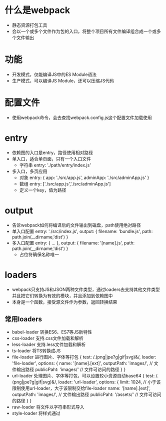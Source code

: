 # 什么是webpack
- 静态资源打包工具
- 会以一个或多个文件作为包的入口，将整个项目所有文件编译组合成一个或多个文件输出
# 功能
- 开发模式，仅能编译JS中的ES Module语法
- 生产模式，可以编译JS Module，还可以压缩JS代码
# 配置文件
- 使用webpack命令，会去查找webpack.config.js这个配置文件加载使用
# entry
- 依赖图的入口是entry，路径使用相对路径
- 单入口，适合单页面，只有一个入口文件
    - 字符串
    entry: './path/entry/index.js'
- 多入口，多页应用
    - 对象
    entry: {
        app: './src/app.js',
        adminApp: './src/adminApp.js'
    }
    - 数组
    entry: ['./src/app.js','./src/adminApp.js']
    - 定义一个key，值为路径

# output
- 告诉webpack如何将编译后的文件输出到磁盘，path使用绝对路径
- 单入口配置
    entry: './src/index.js',
    output: {
        filename: 'bundle.js',
        path: path.join(__dirname,'dist')
    }
- 多入口配置
    entry: {
        ...
    },
    output: {
        filename: '[name].js',
        path: path.join(__dirname,'dist')
    }
    - 占位符确保名称唯一

# loaders
- webpack只支持JS和JSON两种文件类型，通过loaders去支持其他文件类型并且把它们转换为有效的模块，并且添加到依赖图中
- 本身是一个函数，接受源文件作为参数，返回转换结果
## 常用loaders
- babel-loader  转换ES6、ES7等JS新特性
- css-loader    支持.css文件加载和解析
- less-loader   支持.less文件加载和解析
- ts-loader     将TS转换成JS
- file-loader   进行图片、字体等打包
    {
        test: /\.(png|jpe?g|gif|svg)&/,
        loader: 'file-loader',
        options: {
            name: '[name].[ext]',
            outputPath: 'images/',  // 文件输出路径
            publicPaht: 'images/'   // 文件可访问的路径
        }
    }
- url-loader    处理图片、字体等打包，可以设置较小资源自动base64
    {
        test: /\.(png|jpe?g|gif|svg)&/,
        loader: 'url-loader',
        options: {
            limit: 1024,    // 小于该限制使用url-loader，大于该限制交给file-loader
            name: '[name].[ext]',
            outputPath: 'images/',  // 文件输出路径
            publicPaht: '/assets/'   // 文件可访问的路径
        }
    }
- raw-loader    将文件以字符串形式导入
- style-loader  将样式通过<style>标签插入到head中
- thread-loader 多进程打包JS和CSS
## 使用方式
    module: {
        rules: [
            {
                test: 正则匹配,
                use: 'xxx-loader',
                或者
                use: [
                    'xx1-loader','xx2-loader'
                ]
            }
        ]
    }
    - test指定匹配规则
    - use指定使用的loader
        - 字符串形式
            use: 'style-loader'
        - 数组形式
            use: ['style-loader','css-loader']
        - 对象形式
            use: {
                loader: 'url-loader',
                options: {
                    limit: 1024
                }
            }
    - 执行loader的顺序是链式调用，且方向是从右到左，右边解析完成传给左边的loader继续解析
## 资源模块
- 在webpack5的时候，内置模块替代了raw-loader、file-loader、url-loader
- asset/resource: 代表外部文件，并在构建输出中生成一个单独的文件。
- asset/inline: 代表外部文件，并将其转换为base64编码格式并内联到构建输出中。
- asset/source: 代表外部文件，并将其作为字符串导出。
- asset: 选择asset/resource或asset/inline之一，具体取决于资源文件大小的阈值。
{
    test: /\.(png|jpe?g|gif|webp|svg)$/,
    type: "asset",
    parser: {
        dataUrlCondition: {
            maxSize: 10 * 1024
        }
    }
}


# plugins
- 增强webpack功能，用于bundle文件的优化，资源管理和环境变量注入
- 作用于整个构建过程
## 常用plugins
- CommonsChunkPlugin    将chunks相同的代码块提取成公共JS
- CleanWebpackPlugin    清理构建目录
- ExtractTextWebpackPlugin  将CSS从bundle文件里提取成一个独立的CSS文件
- HtmlWebpackPlugin 创建HTML去承载输出bundle.js
- ZipWebpackPlugin  将打包的资源压缩成一个zip包
- UglifyjsWebpackPlugin 压缩JS
## 使用方式
    plugins: [
        new HtmlWebpackPlugin({template: './src/index.html'}),
        ...
    ]

# mode
- 指定当前构建的环境，production、development、none
- 设置不同的mode，可以开启webpack中不同的内置函数

# 文件监听
- 启动命令 webpack --watch
- 配置webpack.config.js 设置 watch: true

# 热更新 webpack-dev-server
- WDS不刷新浏览器，不输出文件，而是放在内存中
- 使用webpack内置插件 HotModuleReplacementPlugin

# 文件指纹
- 打包输出的文件名的后缀
- Hash
    和整个项目构建相关，只要有项目文件有更改，整个项目构建的hash值就会变化
    对于图片文件设置file-loader的name
        use: [{
            loader: 'file-loader',
            options: {
                name: 'img/[name][hash:8].[ext]'
            }
        }]
- Chunkhash
    和webpack打包的chunk有关，不同的entry会生成不同的chunkhash值
    对于JS文件设置output的filename
        output: {
            filename: '[name][chunkhash:8].js',
            path: 'xx'
        }
- Contenthash
    根据文件内容来定义hash，文件内容不变则contenthash不变
    对于CSS文件，设置MiniCssExtractPlugin的filename
        plugins: [
            new MiniCssExtractPlugin({
                filename: '[name][contenthash:8].css'
            })
        ]

# 代码压缩
- JS压缩
    uglifyjs-webpack-plugin
- css压缩
    optimize-css-assets-webpack-plugin
    同时使用cssnano预处理器
    plugins: [
        new OptimizeCssAssetsWebpackPlugin({
            assetNameRegExp: /\.css$/g,
            cssProcessor: require('cssnano')
        })
    ]
- html压缩
    html-webpack-plugin 

# 补充CSS3前缀
- autoprefixer插件 搭配 postcss-loader使用
    test: /.css$/,
    use: [
        ...,
        {
            loader: 'postcss-loader',
            options: {
                plugins: () => [
                    require('autoprefixer')({
                        browsers: ['last 2 version','>1%','ios 7']
                    })
                ]
            }
        }
    ]

# px转换rem
- px2rem-loader

# 静态资源内联
## CSS
- 借助style-loader
    use: [
        {
            loader: 'style-loader',
            options: {
                insertAt: 'top', // 样式插入head
                singleton: true // 将所有style标签合并成一个
            }
        }
    ]
- html-inline-css-webpack-plugin

# tree-sharking原理
- 它的原理是通过静态分析代码中的依赖关系，从而确定哪些代码块实际上被使用，哪些代码块可以安全地删除
- 利用ES6模块特点
    - 只能作为模块顶层语句出现
    - import模块名只能是字符串常量
    - import binding是immutable的

# 模块转换分析
- 被webpack转换后的模块会带一层包裹，打包出来的是一个IIFE（匿名闭包）
- import会转换成__webpack_require，该函数用来加载模块，并返回module.exports
- modules是一个数组，每一项都是一个模块初始化函数

# scope hoisting
- 它的目的是通过将模块中所有导入和导出的代码拼接到一个函数内部，从而减少了在浏览器中加载JavaScript模块时需要处理的代码文件数量
- 将所有模块的代码按照引用顺序放在一个函数作用域里，然后适当重命名一些变量防止冲突
- 可以减少函数声明代码和内存开销
- 在使用ES6模块时，每个文件都会被视为一个单独的模块，并且在浏览器中每个模块都需要单独进行处理。这意味着，在处理每个模块时，浏览器需要创建一个新的作用域，并将该模块的变量和函数添加到该作用域中。这样，如果您在多个模块中使用相同的变量或函数名称，则浏览器必须在每个模块中创建一个新的作用域来避免冲突。
- Scope Hoisting通过将所有模块代码合并到一个函数中，从而避免了这种冗余的作用域生成。这意味着浏览器只需要生成一个作用域，并将所有模块代码添加到该作用域中。这可以减少整体的代码大小，提高加载速度并降低运行时的内存占用。
- 支持ES6语法，CJS不支持

# 代码分割
- 抽离相同代码在一个共享块
- 脚本懒加载
## 方式
1. CommonJS：require.ensure()
2. ES6动态import（需要babel转换）
    {
        plugins: ["@babel/plugin-syntax-dynamic-import"]
    }

# sourcemap
1. 调试原始源代码
- 通过Sourcemap，开发人员可以在浏览器中直接调试源代码而不是打包后的代码。这意味着可以在Chrome DevTools或其他调试器中断点，并查看和编辑源文件中的内容。
2. 找到错误来源
- 当出现错误时，Sourcemap可以帮助开发人员快速定位错误源代码所在的位置，减少调试时间。
devtool: 'source-map'

# 基础库分离
- 将基础包通过cdn引入，不打入bundle中
- 使用html-webpack-externals-plugin
    new HtmlWebpackExternalsPlugin({
        externals: [
            {
                module: 'react',
                entry: '模块cdn路径',
                global: 'React'
            }
        ]
    })

# 分离公共页面资源
- SplitChunks插件
